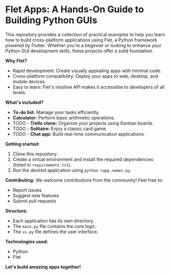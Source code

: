 # Flet Apps: A Hands-On Guide to Building Python GUIs

This repository provides a collection of practical examples to help you learn how to build cross-platform applications using Flet, a Python framework powered by Flutter. Whether you're a beginner or looking to enhance your Python GUI development skills, these projects offer a solid foundation.

**Why Flet?**
* Rapid development: Create visually appealing apps with minimal code.
* Cross-platform compatibility: Deploy your apps to web, desktop, and mobile devices.
* Easy to learn: Flet's intuitive API makes it accessible to developers of all levels.

**What's included?**
* **To-do list:** Manage your tasks efficiently.
* **Calculator:** Perform basic arithmetic operations.
* TODO - **Trello clone:** Organize your projects using Kanban boards.
* TODO - **Solitaire:** Enjoy a classic card game.
* TODO - **Chat app:** Build real-time communication applications.

**Getting started:**
1. Clone this repository.
2. Create a virtual environment and install the required dependencies (listed in `requirements.txt`).
3. Run the desired application using `python <app_name>.py`.

**Contributing:**
We welcome contributions from the community! Feel free to:
* Report issues
* Suggest new features
* Submit pull requests

**Structure:**
* Each application has its own directory.
* The `main.py` file contains the core logic.
* The `ui.py` file defines the user interface.

**Technologies used:**
* Python
* Flet

**Let's build amazing apps together!**